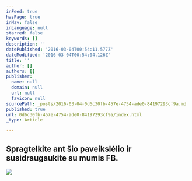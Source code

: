 ```yaml
---
inFeed: true
hasPage: true
inNav: false
inLanguage: null
starred: false
keywords: []
description: ''
datePublished: '2016-03-04T00:54:11.577Z'
dateModified: '2016-03-04T00:54:04.126Z'
title: ''
author: []
authors: []
publisher:
  name: null
  domain: null
  url: null
  favicon: null
sourcePath: _posts/2016-03-04-0d6c30fb-457e-4754-ade0-84197293cf9a.md
published: true
url: 0d6c30fb-457e-4754-ade0-84197293cf9a/index.html
_type: Article

---
```

## Spragtelkite ant šio paveikslėlio ir susidraugaukite su mumis FB.
![](https://the-grid-user-content.s3-us-west-2.amazonaws.com/ed8cc830-880f-4ac9-bf80-b31a94fdd0a5.jpg)